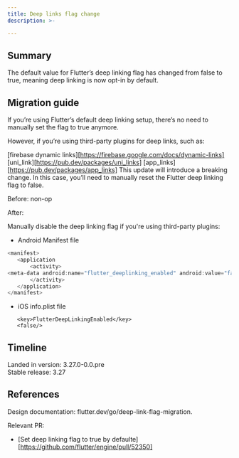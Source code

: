```yaml
---
title: Deep links flag change
description: >-

---
```


## Summary

The default value for Flutter’s deep linking flag has changed from false to true, meaning deep linking is now opt-in by default.  

## Migration guide


If you’re using Flutter’s default deep linking setup, there’s no need to manually set the flag to true anymore.

However, if you’re using third-party plugins for deep links, such as:

[firebase dynamic links][https://firebase.google.com/docs/dynamic-links]
[uni_link][https://pub.dev/packages/uni_links]
[app_links][https://pub.dev/packages/app_links]
This update will introduce a breaking change. In this case, you’ll need to manually reset the Flutter deep linking flag to false.

Before: non-op

After:

Manually disable the deep linking flag if you're using third-party plugins:

* Android Manifest file

```dart
<manifest>
   <application
       <activity>
<meta-data android:name="flutter_deeplinking_enabled" android:value="false" />
       </activity>
   </application>
</manifest>
```

* iOS info.plist file

```
   <key>FlutterDeepLinkingEnabled</key>
   <false/>
```

## Timeline

Landed in version: 3.27.0-0.0.pre<br>
Stable release: 3.27

## References

Design documentation:
flutter.dev/go/deep-link-flag-migration.

Relevant PR:

* [Set deep linking flag to true by defaulte][https://github.com/flutter/engine/pull/52350]

